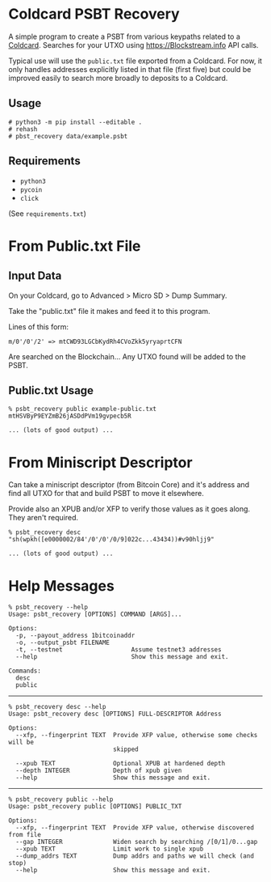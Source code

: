 # Coldcard PSBT Recovery

A simple program to create a PSBT from various keypaths related to
a [Coldcard](https://coldcardwallet.com). Searches for your
UTXO using <https://Blockstream.info> API calls.

Typical use will use the `public.txt` file exported from a Coldcard. 
For now, it only handles addresses explicitly listed in that file (first five)
but could be improved easily to search more broadly to deposits to a Coldcard.

## Usage

```
# python3 -m pip install --editable .
# rehash
# pbst_recovery data/example.psbt
```

## Requirements

- `python3`
- `pycoin`
- `click`

(See `requirements.txt`)

# From Public.txt File

## Input Data

On your Coldcard, go to Advanced > Micro SD > Dump Summary.

Take the "public.txt" file it makes and feed it to this program.

Lines of this form:

    m/0'/0'/2' => mtCWD93LGCbKydRh4CVoZkk5yryaprtCFN

Are searched on the Blockchain... Any UTXO found will be added to the PSBT.


## Public.txt Usage

```
% psbt_recovery public example-public.txt mtHSVByP9EYZmB26jASDdPVm19gvpecb5R

... (lots of good output) ...
```

# From Miniscript Descriptor


Can take a miniscript descriptor (from Bitcoin Core) and it's address
and find all UTXO for that and build PSBT to move it elsewhere.

Provide also an XPUB and/or XFP to verify those values as it goes
along. They aren't required.

```
% psbt_recovery desc "sh(wpkh([e0000002/84'/0'/0'/0/9]022c...43434))#v90hljj9"

... (lots of good output) ...
```

# Help Messages


```
% psbt_recovery --help
Usage: psbt_recovery [OPTIONS] COMMAND [ARGS]...

Options:
  -p, --payout_address 1bitcoinaddr
  -o, --output_psbt FILENAME
  -t, --testnet                   Assume testnet3 addresses
  --help                          Show this message and exit.

Commands:
  desc
  public
```

---

```
% psbt_recovery desc --help
Usage: psbt_recovery desc [OPTIONS] FULL-DESCRIPTOR Address

Options:
  --xfp, --fingerprint TEXT  Provide XFP value, otherwise some checks will be
                             skipped

  --xpub TEXT                Optional XPUB at hardened depth
  --depth INTEGER            Depth of xpub given
  --help                     Show this message and exit.
```

---

```
% psbt_recovery public --help
Usage: psbt_recovery public [OPTIONS] PUBLIC_TXT

Options:
  --xfp, --fingerprint TEXT  Provide XFP value, otherwise discovered from file
  --gap INTEGER              Widen search by searching /[0/1]/0...gap
  --xpub TEXT                Limit work to single xpub
  --dump_addrs TEXT          Dump addrs and paths we will check (and stop)
  --help                     Show this message and exit.
```
